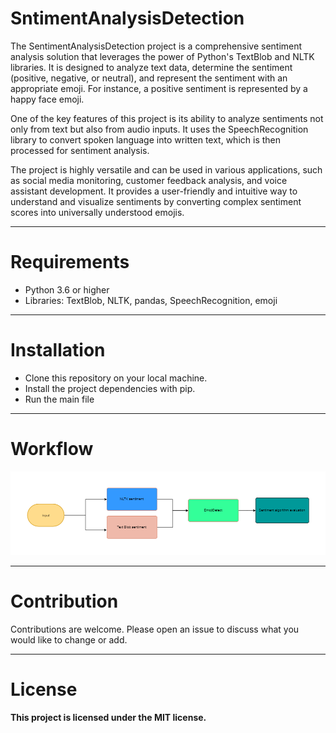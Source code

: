 # SntimentAnalysisDetection
The SentimentAnalysisDetection project is a comprehensive sentiment analysis solution that leverages the power of Python's TextBlob and NLTK libraries. It is designed to analyze text data, determine the sentiment (positive, negative, or neutral), and represent the sentiment with an appropriate emoji. For instance, a positive sentiment is represented by a happy face emoji.

One of the key features of this project is its ability to analyze sentiments not only from text but also from audio inputs. It uses the SpeechRecognition library to convert spoken language into written text, which is then processed for sentiment analysis.

The project is highly versatile and can be used in various applications, such as social media monitoring, customer feedback analysis, and voice assistant development. It provides a user-friendly and intuitive way to understand and visualize sentiments by converting complex sentiment scores into universally understood emojis.
***
# Requirements
* Python 3.6 or higher
* Libraries: TextBlob, NLTK, pandas, SpeechRecognition, emoji
***

# Installation
* Clone this repository on your local machine.
* Install the project dependencies with pip.
* Run the main file
***
# Workflow
![SentimentWorkFlow](https://github.com/adrian9906/SntimentAnalysisDetection/blob/main/images/SentimentAnalysis.png)

***

# Contribution
Contributions are welcome. Please open an issue to discuss what you would like to change or add.
***
# License
**This project is licensed under the MIT license.**
